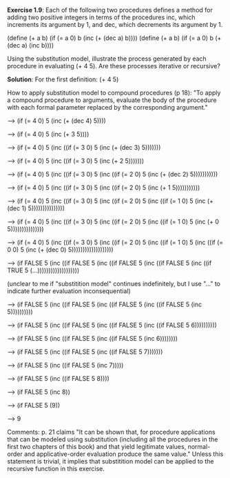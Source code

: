 **Exercise 1.9**: 
Each of the following two procedures defines a method for adding two positive integers in terms of the procedures inc, which increments its argument by 1, and dec, which decrements its argument by 1.

(define (+ a b)
(if (= a 0) b (inc (+ (dec a) b))))
(define (+ a b)
(if (= a 0) b (+ (dec a) (inc b))))

Using the substitution model, illustrate the process generated by each procedure in evaluating (+ 4 5). Are these processes iterative or recursive?

**Solution**:
For the first definition:
(+ 4 5)

How to apply substitution model to compound procedures (p 18): "To apply a compound procedure to arguments, evaluate the body of the procedure with each formal parameter replaced by the corresponding argument."

--> (if (= 4 0) 5 (inc (+ (dec 4) 5))))

--> (if (= 4 0) 5 (inc (+ 3 5))))

--> (if (= 4 0) 5 (inc ((if (= 3 0) 5 (inc (+ (dec 3) 5)))))))

--> (if (= 4 0) 5 (inc ((if (= 3 0) 5 (inc (+ 2 5)))))))

--> (if (= 4 0) 5 (inc ((if (= 3 0) 5 (inc ((if (= 2 0) 5 (inc (+ (dec 2) 5)))))))))))

--> (if (= 4 0) 5 (inc ((if (= 3 0) 5 (inc ((if (= 2 0) 5 (inc (+ 1 5)))))))))))

--> (if (= 4 0) 5 (inc ((if (= 3 0) 5 (inc ((if (= 2 0) 5 (inc ((if (= 1 0) 5 (inc (+ (dec 1) 5)))))))))))))))

--> (if (= 4 0) 5 (inc ((if (= 3 0) 5 (inc ((if (= 2 0) 5 (inc ((if (= 1 0) 5 (inc (+ 0 5)))))))))))))))

--> (if (= 4 0) 5 (inc ((if (= 3 0) 5 (inc ((if (= 2 0) 5 (inc ((if (= 1 0) 5 (inc ((if (= 0 0) 5 (inc (+ (dec 0) 5)))))))))))))))))))

--> (if FALSE 5 (inc ((if FALSE 5 (inc ((if FALSE 5 (inc ((if FALSE 5 (inc ((if TRUE 5 (...)))))))))))))))))))

(unclear to me if "substitition model" continues indefinitely, but I use "..." to indicate further evaluation inconsequential)

--> (if FALSE 5 (inc ((if FALSE 5 (inc ((if FALSE 5 (inc ((if FALSE 5 (inc 5))))))))))

--> (if FALSE 5 (inc ((if FALSE 5 (inc ((if FALSE 5 (inc ((if FALSE 5 6))))))))))

--> (if FALSE 5 (inc ((if FALSE 5 (inc ((if FALSE 5 (inc 6))))))))

--> (if FALSE 5 (inc ((if FALSE 5 (inc ((if FALSE 5 7)))))))

--> (if FALSE 5 (inc ((if FALSE 5 (inc 7)))))

--> (if FALSE 5 (inc ((if FALSE 5 8))))

--> (if FALSE 5 (inc 8))

--> (if FALSE 5 (9))

--> 9

Comments: p. 21 claims "It can be shown that, for procedure applications that can be modeled using substitution (including all the procedures in the first two chapters of this book) and that yield legitimate values, normal-order and applicative-order evaluation produce the same value." Unless this statement is trivial, it implies that substitition model can be applied to the recursive function in this exercise.

